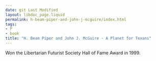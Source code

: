 ```yaml
---
date: git Last Modified
layout: libdoc_page.liquid
permalink: h-beam-piper-and-john-j-mcguire/index.html
tags:
- P
- book
title: "H. Beam Piper and John J. McGuire - A Planet for Texans"
---
```


Won the Libertarian Futurist Society Hall of Fame Award in  1999.